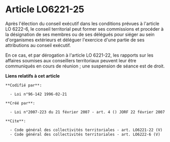 # Article LO6221-25

Après l'élection du conseil exécutif dans les conditions prévues à l'article LO 6222-6, le conseil territorial peut former
ses commissions et procéder à la désignation de ses membres ou de ses délégués pour siéger au sein d'organismes extérieurs et
déléguer l'exercice d'une partie de ses attributions au conseil exécutif. 

En ce cas, et par dérogation à l'article LO 6221-22, les rapports sur les affaires soumises aux conseillers territoriaux
peuvent leur être communiqués en cours de réunion ; une suspension de séance est de droit.

**Liens relatifs à cet article**

	**Codifié par**:

	  - Loi n°96-142 1996-02-21

	**Créé par**:

	  - Loi n°2007-223 du 21 février 2007 - art. 4 () JORF 22 février 2007

	**Cite**:

	  - Code général des collectivités territoriales - art. LO6221-22 (V)
	  - Code général des collectivités territoriales - art. LO6222-6 (V)

